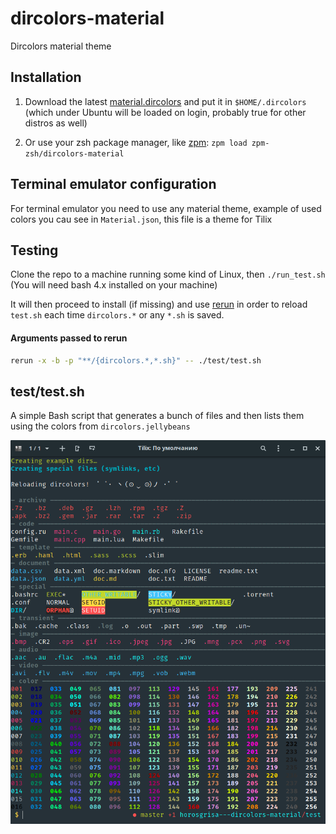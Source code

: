 dircolors-material
====================

Dircolors material theme

## Installation

1. Download the latest
[material.dircolors](https://raw.github.com/zpm-zsh/dircolors-material/master/material.dircolors)
and put it in `$HOME/.dircolors` (which under Ubuntu will be loaded on login,
probably true for other distros as well)

2. Or use your zsh package manager, like [zpm](https://github.com/zpm-zsh/zpm): `zpm load zpm-zsh/dircolors-material`

## Terminal emulator configuration

For terminal emulator you need to use any material theme, example of used colors you cau see in `Material.json`, this file is a theme for Tilix


## Testing

Clone the repo to a machine running some kind of Linux, then `./run_test.sh`
(You will need bash 4.x installed on your machine)

It will then proceed to install (if missing) and use
[rerun](https://github.com/alexch/rerun/) in order to reload
`test.sh` each time `dircolors.*` or any `*.sh` is saved.

#### Arguments passed to rerun
```bash
rerun -x -b -p "**/{dircolors.*,*.sh}" -- ./test/test.sh
```

## test/test.sh

A simple Bash script that generates a bunch of files
and then lists them using the colors from `dircolors.jellybeans`

![Test output](./screenshot.png)
